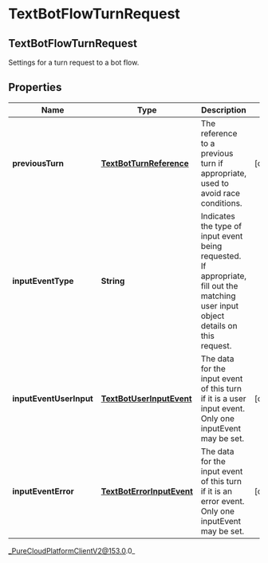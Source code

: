 # TextBotFlowTurnRequest

## TextBotFlowTurnRequest
Settings for a turn request to a bot flow.

## Properties

|Name | Type | Description | Notes|
|------------ | ------------- | ------------- | -------------|
| **previousTurn** | [**TextBotTurnReference**](TextBotTurnReference) | The reference to a previous turn if appropriate, used to avoid race conditions. | [optional] |
| **inputEventType** | **String** | Indicates the type of input event being requested. If appropriate, fill out the matching user input object details on this request. | |
| **inputEventUserInput** | [**TextBotUserInputEvent**](TextBotUserInputEvent) | The data for the input event of this turn if it is a user input event. Only one inputEvent may be set. | [optional] |
| **inputEventError** | [**TextBotErrorInputEvent**](TextBotErrorInputEvent) | The data for the input event of this turn if it is an error event. Only one inputEvent may be set. | [optional] |



_PureCloudPlatformClientV2@153.0.0_
